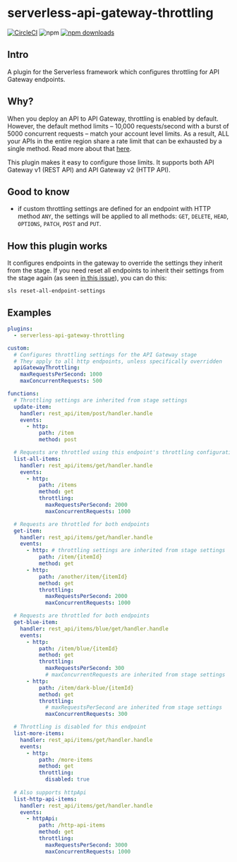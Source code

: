 # serverless-api-gateway-throttling

[![CircleCI](https://circleci.com/gh/DianaIonita/serverless-api-gateway-throttling.svg?style=svg)](https://circleci.com/gh/DianaIonita/serverless-api-gateway-throttling)
![npm](https://img.shields.io/npm/v/serverless-api-gateway-throttling.svg)
[![npm downloads](https://img.shields.io/npm/dt/serverless-api-gateway-throttling.svg?style=svg)](https://www.npmjs.com/package/serverless-api-gateway-throttling)

## Intro
A plugin for the Serverless framework which configures throttling for API Gateway endpoints.

## Why?
When you deploy an API to API Gateway, throttling is enabled by default. However, the default method limits – 10,000 requests/second with a burst of 5000 concurrent requests – match your account level limits. As a result, ALL your APIs in the entire region share a rate limit that can be exhausted by a single method. Read more about that [here](https://theburningmonk.com/2019/10/the-api-gateway-security-flaw-you-need-to-pay-attention-to/).

This plugin makes it easy to configure those limits.
It supports both API Gateway v1 (REST API) and API Gateway v2 (HTTP API).

## Good to know
- if custom throttling settings are defined for an endpoint with HTTP method `ANY`, the settings will be applied to all methods: `GET`, `DELETE`, `HEAD`, `OPTIONS`, `PATCH`, `POST` and `PUT`.

## How this plugin works
It configures endpoints in the gateway to override the settings they inherit from the stage.
If you need reset all endpoints to inherit their settings from the stage again (as seen [in this issue](https://github.com/DianaIonita/serverless-api-gateway-throttling/issues/16)), you can do this:
```
sls reset-all-endpoint-settings
```

## Examples

```yml
plugins:
  - serverless-api-gateway-throttling

custom:
  # Configures throttling settings for the API Gateway stage
  # They apply to all http endpoints, unless specifically overridden
  apiGatewayThrottling:
    maxRequestsPerSecond: 1000
    maxConcurrentRequests: 500

functions:
  # Throttling settings are inherited from stage settings
  update-item:
    handler: rest_api/item/post/handler.handle
    events:
      - http:
          path: /item
          method: post

  # Requests are throttled using this endpoint's throttling configuration
  list-all-items:
    handler: rest_api/items/get/handler.handle
    events:
      - http:
          path: /items
          method: get
          throttling:
            maxRequestsPerSecond: 2000
            maxConcurrentRequests: 1000

  # Requests are throttled for both endpoints
  get-item:
    handler: rest_api/items/get/handler.handle
    events:
      - http: # throttling settings are inherited from stage settings
          path: /item/{itemId}
          method: get
      - http:
          path: /another/item/{itemId}
          method: get
          throttling:
            maxRequestsPerSecond: 2000
            maxConcurrentRequests: 1000

  # Requests are throttled for both endpoints
  get-blue-item:
    handler: rest_api/items/blue/get/handler.handle
    events:
      - http:
          path: /item/blue/{itemId}
          method: get
          throttling:
            maxRequestsPerSecond: 300
            # maxConcurrentRequests are inherited from stage settings
      - http:
          path: /item/dark-blue/{itemId}
          method: get
          throttling:
            # maxRequestsPerSecond are inherited from stage settings
            maxConcurrentRequests: 300

  # Throttling is disabled for this endpoint
  list-more-items:
    handler: rest_api/items/get/handler.handle
    events:
      - http:
          path: /more-items
          method: get
          throttling:
            disabled: true
  
  # Also supports httpApi
  list-http-api-items:
    handler: rest_api/items/get/handler.handle
    events:
      - httpApi:
          path: /http-api-items
          method: get
          throttling:
            maxRequestsPerSecond: 3000
            maxConcurrentRequests: 1000
```

